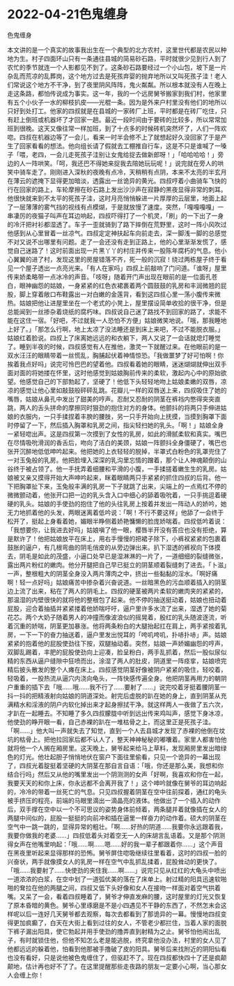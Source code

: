 # 2022-04-21色鬼缠身



色鬼缠身



本文讲的是一个真实的故事我出生在一个典型的北方农村，这里世代都是农民以种地为生。村子四面环山只有一条通往县城的简易砂石路，平时就很少见到行人到了农忙的季节就连一个人影都见不到了。这条砂石路要经过一个小山包，坡下是一片杂乱而荒凉的乱葬岗，这个地方过去是死孩弃婴的抛弃地所以又叫死孩子洼！老人们常说这个地方不干净，到了夜里阴风阵阵，鬼火粼粼。所以根本就没有人在晚上走这条路，都怕传说成为事实。这一年，我的一个远房舅爷搬家到我们村，他家里有五个小伙子一水的柳枝扒皮——光棍一条。因为是外来户村里没有他们的地所以只好到处打工。他家的四叔就是在县城的一家砖厂上班，平时都是在砖厂吃住，只有赶上倒班或机器坏了才回家一趟。最近一段时间由于要砖的比较多，所以常常加班到很晚。这天又像往常一样加班，到了十点多的时候砖机突然坏了，人们一阵欢唿。四叔在机器边等了一会儿，看来一时半会修不上了就想起好久没回家了于是产生了回家看看的想法。他向组长请了假就去工棚推自行车，这是不只是谁喊了一嗓子「喂，老四，一会儿走死孩子洼别让女鬼给捉去做新郎呀！」「哈哈哈哈！」旁边的人一阵哄笑。「呵，我还巴不得她来捉我去陪她玩玩呢！」说完就在旁人的哄笑中骑车走了。刚刚进入深秋的夜晚有点冷，天稍稍有点阴，本来不太亮的半玄月在薄云的遮掩下显得更加暗淡，透露出一丝诡异的黄光。四叔哼着小曲骑车飞快的行在回家的路上，车轮摩擦在砂石路上发出沙沙声在寂静的黑夜显得非常的刺耳。他很快就来到不太平的死孩子洼，这时月亮悄悄躲进一片厚厚的云层里，地面上起了一层薄薄的雾气挡的视线有点模煳，于是就放慢了速度。突然，「嘎嘎嘎嘎」一串凄厉的夜猫子叫声在耳边响起，四叔吓得打了一个机灵，「刷」的一下出了一身的冷汗把衬衫都湿透了。车子一歪就骑到了路下摔倒在荒野里，这时一阵小风吹过他感到从心里冒着一丝凉气。四叔定定神扶起车向前走去，深一脚浅一脚的总感觉不对又说不出哪里有问题。走了一会还没有走到正路上，他的心里渐渐发慌了，感觉自己迷路了！这时前面出现一片黑丫丫的村庄并传来一股陈年腐朽的气息。他小心翼翼的进了村，发现这里的房屋错落不齐，死一般的沉寂！绕过两栋屋子终于看见一个屋子透出一点亮光来。「有人在家吗」四叔上前敲响了门问道。「谁呀」屋里传来娇柔略带一点冰冷的声音。「吱呀」随着开门声出现在眼前的是一位面孔苍白，眼神幽怨的姑娘，一身紧紧的红色衣裙裹着两个圆鼓鼓的乳房和丰润微翘的屁股，脚上穿着敞口布鞋露出一对白嫩的金莲背，看到这四叔心里一荡小腹传来微热。姑娘把他让进屋里坐在一个老式的小凳上，屋里摆设简单收拾的很干净，但是总能闻到一丝掺杂着烧纸的腐朽味。四叔说自己迷了路找不到回家的路了，求能不能在这住一宿。「好吧，不过就我一人恐怕不方便」姑娘微笑地说。「哦，那我睡地上好了。」「那怎么行啊，地上太凉了没法睡还是到床上来吧，不过不能脱衣服。」姑娘红着脸说。四叔上了床离她远远的和衣躺下，两人又说了一会话就熄灯睡觉了。睡到半夜的时候，四叔感觉有人在推他，激灵一下就醒过来。在他眼前的是一双水汪汪的眼睛带着一丝慌乱，胸脯起伏着神情惊恐。「我做噩梦了好可怕啊！你挨着我点好吗」说完可怜巴巴的望着他。四叔看着她的眼睛，迷迷煳煳就伸出双手面对面的将她搂在怀里，这时他感觉到姑娘胸前传来的柔软，激起内心中的原始欲望。他感觉自己的下部勃起了，坚硬了！他低下头轻轻地吻上姑娘柔嫩的双唇，凉凉的感觉让他心里如敲鼓般砰砰乱跳。花瓣儿一样的双唇送上来，四叔吸住了她的嘴唇，姑娘从鼻孔中发出了甜美的哼声。忍耐又忍耐的阴茎在裤裆内憋得突突直跳，两人的舌头拼命的摩擦同时狠劲的抱住对方的身体。他颤抖的将两只手伸进姑娘的衣服内，一只手揉捏着丰腴的腰肢，另一只手开始向上抚摸，当摸到胸罩下面时停留了一下，然后插入胸罩和乳房之间，指尖轻扫她的乳头。「啊！」姑娘全身一紧轻唿出声。这是四叔第一次摸到了女性的乳房，如此的滑腻柔软和真实。嘴巴在尽情吸吮滑润的香舌后，吻向了洁白的美颈，姑娘一阵颤抖全身僵硬了，嘴巴也张开沉醉地低低呻吟起来。他把她的上衣轻轻的脱掉，半罩式白粉色的乳罩兜住了一对玉兔般的乳房。他把脸埋入深深的乳沟里忘情的蹭着，那个让人神魂颠倒的山谷终于被占领了。他一手抚弄着细腰和平滑的小腹，一手揉搓着嫩生生的乳房。姑娘被又亲又摸得开始大声呻吟起来，眯着眼睛两只手紧紧的抓住四叔的后背。他一下把胸罩扯下来，玉兔般丰满的乳房一下子就跳了出来，尖端上的一点焉红不停的微微颤动着，他张开口把一边的乳头含入口中细心的舔着吸吮着，一只手挑逗着硬硬的乳头。姑娘的手使劲的抱住了他的头往乳房上按着并发出一阵动人的娇吟，她无力地抓着他的头发，两眼迷离着低吟说：「啊！不行不要这样」他舔了一会终于松开了，挺起上身看着她，媚眼半睁侧着娇艳慵懒的脸庞娇喘着。四叔低吟着说：「我想要你，让我进去好吗」姑娘嗔了他一眼，樱唇半开没有答应也没有拒绝，算是默许了！他把姑娘放平在床上，用右手慢慢的把裙子除下，小裤衩紧紧的包裹着鼓胀的逼户，有几根弯曲的阴毛俏皮的从旁边弹出来。扒下湿透的裤衩向下体摸去，阴毛是如此的茂盛，小逼口处早已是湿淋淋的一片了，一道细细的裂缝微张，露出两片粉红的嫩肉。他分开腿把自己早已挺立的阴茎顺着裂缝刺了进去。「卜滋」一声，整根粗大的阴茎全身没入两片薄肉之中，挤出一些黏黏的淫水。「啊好痛啊！轻一点好吗」姑娘痛苦中掺杂着兴奋说道。一丝暗黑色的污血顺着插入的阴茎边上流了出来，粘在了两人的阴毛上。四叔的硬茎被两片柔软的嫩肉夹的紧紧的，那温湿的内壁很快的就将他的整根包了起来。他不停的抽送挺动着，姑娘也扭动着屁股，迎合着抽插并紧紧搂着他娇喘吁吁，逼户里许多水流了出来，湿透了她的菊花芯。两个大奶子随着男人的冲撞而像波浪似的摇晃着，殷红的乳头随波逐流，听着沉重的娇喘，阴茎更加暴涨。他将两条粉白的大腿抬起扛在肩上，两手紧按着乳房，一下一下的奋力抽送着，逼户里发出悦耳的「咵叽咵叽，扑哧扑哧」声。姑娘紧紧的抱着他的屁股使劲往下按，双腿抽动着。突然，姑娘一声娇媚幽怨的哼声，双脚乱踢着，丰肥的屁股使劲向上迎凑，脸呈粉白，两手乱抓着，然后一股似尿似精的东西从逼户缝隙中狂喷而出，涂湿了两人的肚皮，阴道里一阵痉挛，姑娘喷完精后披头散发的整个人瘫在床上。四叔感觉阴茎好像被阴户紧紧的吸住，轻咬着，轻吸着，一股热流从逼穴内浇向龟头，一阵快感传遍全身。他把阴茎再用力的朝阴户重重的插下去「哦……哦……我不行了……要射了……」说完咬着牙挺着腰阴茎一抖一抖的把精液射向姑娘的阴道深处。射完后虚脱的趴在她的身上，直到阴茎从充满精水和淫液的阴户内软化掉出来才起身擦拭干净。就这样两人一夜做了五六次，才趴在一起睡去。不知睡了多久四叔朦胧中听到远出传来鸡叫声，感觉下身冰凉，他使劲的睁开眼一看，自己赤裸的趴在一堆枯骨之上，而这里正是死孩子洼。「啊……」他大叫一声就失去了知觉，直到一个人去县城才发现了赤裸的他倒在坟坑的枯骨上。把他拉回家后都不认人了，整天神神秘秘的嘟囔着。家里人都害怕他就将他一个人搁在厢房里。这天晚上，舅爷起来给马上草料，发现厢房里发出暗绿色的灯光。他壮起胆子悄悄地伏在窗户下面往里偷看，只见一个诡异的一幕出现了，四叔光着腚挺着坚硬的大阴茎在那自言自语：「哦，你还是那么美，我想和你结合行吗」然后又从他的嘴里发出一个阴测测的女声「好啊，我喜欢和你在一起，我要天天的和你上床，你永远都不会离开我了！」这个呻吟就像在舅爷的耳边响起的，冷冷的带着一丝死亡的气息。只见四叔握着阴茎在空中往前探着，通红的龟头被手挤压的程亮，前端的马眼里滴出一滴晶亮的液体。他做出了一个插入的动作后，双手撑在空中以一个不可思议的姿势身体前倾着，两条腿并着就像插在女人的两腿中间似的，屁股一挺挺的向前冲和插在逼里一样奋力的动作着。硕大的阴茎在空气中一跳一跳的，显得异常的粗壮。「啊……好热的阴道……我要你永远跟着我，我要你做我的老婆……」四叔低着头对着空无一人的床胡言乱语着。又是那个阴测得女声在他嘴里响起：「哦……啊……嗯……好的我一辈子都跟着你……」这个声音在黑夜里听起来显得那样的恐怖。舅爷屏住唿吸继续往里看着，这时的四叔一脸的兴奋状，两手就像摸女人的乳房一样在空气中乱抓乱揉着，屁股耸动的更快了。「哦……我要射了……快使劲的夹住我……啊……」说完只见从红红的大龟头中喷出一道浓浓的白浆，在空中划了一道弧优美的落在了床单上。射过精的阳具迅速软啪啪的耷拉在他的两腿之间，四叔又低下头好像和女人在接吻一样面对着空气拱着嘴。又呆了一会，看着四叔睡着了，舅爷才伸直发麻的腰，这时屋里的灯光又恢复了原本昏暗的黄色。舅爷心里琢磨是不是小四遇见不干静的东西了，不然怎末会这样呢以后一连好几天舅爷都去观察，每次去都看到了那诡异的一幕。慢慢地四叔变得更加疯癫了，白天在大街上看到过往的女人，不管老少都拦住，当着人家的面脱下裤子漏出阳具，使它勃起并用手使劲的撸弄直到射精为之止。舅爷怕他闹出乱子，有时就锁住他，但他不知怎么老是能逃脱，终究拿他没办法，村里的女人见了他都远远的躲着他，怕看到他那被手撸破了皮的阳具。舅爷后来找附近的阴阳仙看也没有看好，只是说他被色鬼缠住了，但驱赶不了。现在四叔都快四十了还是疯颠颠地，估计再也好不了了。在这里提醒那些走夜路的朋友一定要小心啊，当心那女人会缠上你！


